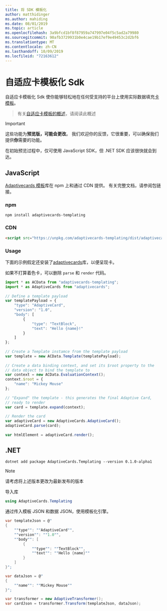 ```yaml
---
title: 将 SDK 模板化
author: matthidinger
ms.author: mahiding
ms.date: 08/01/2019
ms.topic: article
ms.openlocfilehash: 3a9bfcd1bf8f87959a747997e04f5c5ad2a79980
ms.sourcegitcommit: 90afb3729931b0e4cae19b17ef9e49453c2d2bf6
ms.translationtype: MT
ms.contentlocale: zh-CN
ms.lasthandoff: 10/09/2019
ms.locfileid: "72163612"
---
```

# <a name="adaptive-card-templating-sdks"></a>自适应卡模板化 Sdk

自适应卡模板化 Sdk 使你能够轻松地在任何受支持的平台上使用实际数据填充[卡模板](language.md)。

> 有关[自适应卡模板的概述](index.md)，请阅读此概述

> [!IMPORTANT] 
> 
> 这些功能为**预览版，可能会更改**。 我们欢迎你的反馈，它很重要，可以确保我们提供**你**需要的功能。
> 
> 在初始预览过程中，仅可使用 JavaScript SDK，但 .NET SDK 应该很快就会到达。

## <a name="javascript"></a>JavaScript

[Adaptivecards 模板](https://www.npmjs.com/package/adaptivecards-templating)库在 npm 上和通过 CDN 提供。 有关完整文档，请参阅包链接。

### <a name="npm"></a>npm

```console
npm install adaptivecards-templating
```

### <a name="cdn"></a>CDN

```html
<script src="https://unpkg.com/adaptivecards-templating/dist/adaptivecards-templating.min.js"></script>
``` 

### <a name="usage"></a>Usage

下面的示例假定还安装了[adaptivecards](https://www.npmjs.com/package/adaptivecards)库，以便呈现卡。 

如果不打算着色卡，可以删除 `parse` 和 `render` 代码。 

```js
import * as ACData from "adaptivecards-templating";
import * as AdaptiveCards from "adaptivecards";
 
// Define a template payload
var templatePayload = {
    "type": "AdaptiveCard",
    "version": "1.0",
    "body": [
        {
            "type": "TextBlock",
            "text": "Hello {name}!"
        }
    ]
};
 
// Create a Template instamce from the template payload
var template = new ACData.Template(templatePayload);
 
// Create a data binding context, and set its $root property to the
// data object to bind the template to
var context = new ACData.EvaluationContext();
context.$root = {
    "name": "Mickey Mouse"
};
 
// "Expand" the template - this generates the final Adaptive Card,
// ready to render
var card = template.expand(context);
 
// Render the card
var adaptiveCard = new AdaptiveCards.AdaptiveCard();
adaptiveCard.parse(card);
 
var htmlElement = adaptiveCard.render();
```

## <a name="net"></a>.NET 

```console
dotnet add package AdaptiveCards.Templating --version 0.1.0-alpha1
```

> [!NOTE]
>
> 请考虑将上述版本更改为最新发布的版本

导入库 

```cs
using AdaptiveCards.Templating
```

通过传入模板 JSON 和数据 JSON，使用模板化引擎。

```cs
var templateJson = @"
{
    ""type"": ""AdaptiveCard"",
    ""version"": ""1.0"",
    ""body"": [
        {
            ""type"": ""TextBlock"",
            ""text"": ""Hello {name}""
        }
    ]
}";

var dataJson = @"
{
    ""name"": ""Mickey Mouse""
}";

var transformer = new AdaptiveTransformer();
var cardJson = transformer.Transform(templateJson, dataJson);
```
